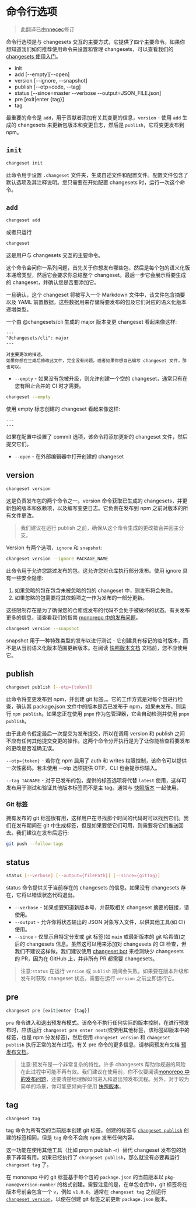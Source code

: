 # 命令行选项

> 此翻译已由[nnecec](https://github.com/nnecec)修订

命令行选项是与 changesets 交互的主要方式，它提供了四个主要命令。如果你想知道我们如何推荐使用命令来设置和管理 changesets，可以查看我们的 [changesets 使用入门](/)。

- init
- add [--empty][--open]
- version [--ignore, --snapshot]
- publish [--otp=code, --tag]
- status [--since=master --verbose --output=JSON_FILE.json]
- pre [exit|enter {tag}]
- tag

最重要的命令是 `add`，用于贡献者添加有关其变更的信息，`version` - 使用 `add` 生成的 changesets 来更新包版本和变更日志，然后是 `publish`，它将变更发布到 npm。

## `init`

```bash
changeset init
```

此命令用于设置 `.changeset` 文件夹，生成自述文件和配置文件。配置文件包含了默认选项及其注释说明。您只需要在开始配置 changesets 时，运行一次这个命令。

## `add`

```bash
changeset add
```

或者只运行

```bash
changeset
```

这是用户与 changesets 交互的主要命令。

这个命令会问你一系列问题，首先关于你想发布哪些包，然后是每个包的语义化版本递增类型，然后它会要求你总结整个 changeset。最后一步它会展示将要生成的 changeset，并确认您是否要添加它。

一旦确认，这个 changeset 将被写入一个 Markdown 文件中，该文件包含摘要以及 YAML 前置数据，这些数据用来存储将要发布的包及它们对应的语义化版本递增类型。

一个由 @changesets/cli 生成的 major 版本变更 changeset 看起来像这样:

```mdx
---
"@changesets/cli": major
---

对主要更改的描述。
如果你想在生成后修改此文件，完全没有问题，或者如果你想自己编写 changeset 文件，那也可以。
```

- `--empty` - 如果没有包被升级，则允许创建一个空的 changeset，通常只有在您有阻止合并的 CI 时才需要。

```bash
changeset --empty
```

使用 empty 标志创建的 changeset 看起来像这样:

```mdx
---
---
```

如果在配置中设置了 commit 选项，该命令将添加更新的 changeset 文件，然后提交它们。

- `--open` - 在外部编辑器中打开创建的 changeset

## version

```bash
changeset version
```

这是负责发布包的两个命令之一。version 命令获取已生成的 changesets，并更新包的版本和依赖项，以及编写变更日志。它负责在发布到 npm 之前对版本的所有文件更改。

> 我们建议在运行 publish 之前，确保从这个命令生成的更改被合并回主分支。

Version 有两个选项，`ignore` 和 `snapshot`:

```bash
changeset version --ignore PACKAGE_NAME
```

此命令用于允许您跳过发布的包。这允许您对仓库执行部分发布。使用 ignore 具有一些安全隐患:

1. 如果忽略的包在包含未被忽略的包的 changeset 中，则发布将会失败。
2. 如果忽略的包需要将其依赖项之一作为发布的一部分更新。

这些限制存在是为了确保您的仓库或发布的代码不会处于被破坏的状态。有关发布更多的信息，请查看我们的指南 [monorepo 中的发布问题](/problems-publishing-in-monorepos)。

```bash
changeset version --snapshot
```

snapshot 用于一种特殊类型的发布以进行测试 - 它创建具有标记的临时版本，而不是从当前语义化版本范围更新版本。在阅读 [快照版本文档](/snapshot-releases) 文档前，您不应使用它。

## publish

```bash
changeset publish [--otp={token}]
```

此命令将变更发布到 npm，并创建 git 标签。。它的工作方式是对每个包进行检查，确认其 package.json 文件中的版本是否已发布于 npm，如果未发布，则运行 `npm publish`。如果您正在使用 `pnpm` 作为包管理器，它会自动检测并使用 `pnpm publish`。

由于此命令假定最后一次提交为发布提交，所以在调用 version 和 publish 之间不应有任何其他提交变更的操作。这两个命令分开执行是为了让你能检查将要发布的更改是否准确无误。

`--otp={token}` - 若你在 npm 启用了 auth 和 writes 权限控制，该命令可以提供一次性密码。若未使用 --otp 选项提供 OTP，CLI 也会提示你输入。

`--tag TAGNAME` - 对于已发布的包，提供的标签选项将代替 `latest` 使用，这样可发布用于测试和验证其他版本标签而不是主 tag。通常与 [快照版本](/snapshot-releases) 一起使用。

### Git 标签

拥有发布的 git 标签很有用，这样用户在寻找那个时间的代码时可以找到它们。我们在发布期间在 git 中生成标签，但是如果要使它们可用，则需要将它们推送回去。我们建议在发布后运行:

```bash
git push --follow-tags
```

## status

```bash
status [--verbose] [--output={filePath}] [--since={gitTag}]
```

status 命令提供关于当前存在的 changesets 的信息。如果没有 changesets 存在，它将以错误状态代码退出。

- `--verbose` - 如果想要知道新版本号，并获取相关 changeset 摘要的链接，请使用。
- `--output` - 允许你将状态输出的 JSON 对象写入文件，以供其他工具(如 CI)使用。
- `--since` - 仅显示自特定分支或 git 标签(如 `main` 或最新版本的 git 哈希值)之后的 changesets 信息。虽然这可以用来添加对 changesets 的 CI 检查，但我们不建议这样做。我们建议使用 [changeset bot](https://github.com/apps/changeset-bot) 来检测缺少 changesets 的 PR，因为在 GitHub 上，并非所有 PR 都需要 changesets。

> 注意:`status` 在运行 `version` 或 `publish` 期间会失败。如果要在版本升级和发布时获取 changeset 状态，需要在运行 `version` 之前立即运行它。

## pre

```bash
changeset pre [exit|enter {tag}]
```

`pre` 命令进入和退出预发布模式。该命令不执行任何实际的版本控制，在进行预发布时，应该运行 `changeset pre enter next`(或使用其他标签，该标签即版本中的标签，也是 npm 分发标签)，然后使用 `changeset version` 和 `changeset publish` 执行正常的发布过程。有关 pre 命令的更多信息，请参阅预发布文档 [预发布文档](/prereleases)。

> 注意:预发布是一个非常复杂的特性。许多 changesets 帮助你规避的风险在此过程中可能不再有效。我们建议在使用前，你不仅要阅读[monorepo 中的发布问题](/problems-publishing-in-monorepos)，还要清楚地理解如何进入和退出预发布流程。另外，对于较为简单的场景，你可能更倾向于使用 [快照版本](./snapshot-releases)。

## tag

```bash
changeset tag
```

tag 命令为所有包的当前版本创建 git 标签。创建的标签与 [`changeset publish`](#publish) 创建的标签相同，但是 `tag` 命令不会向 npm 发布任何内容。

这一功能在使用其他工具（比如 pnpm publish -r）替代 changeset 发布包的场景下非常有用。如果已经执行了 `changeset publish`，那么就没有必要再运行 `changeset tag` 了。

在 monorepo 中的 git 标签基于每个包的 `package.json` 的当前版本以 `pkg-name@version-number` 的格式创建。需要注意的是，在单包仓库中，git 标签将在版本号前会包含一个 `v`，例如 `v1.0.0`。通常在 `changeset tag` 之前运行 [`changeset version`](#version)，以便在创建 git 标签之前更新 `package.json` 版本。
